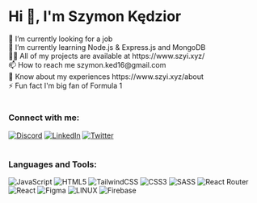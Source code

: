 <h1>Hi 👋, I'm Szymon Kędzior</h1>
🔭 I’m currently looking for a job<br>🌱 I’m currently learning Node.js & Express.js and MongoDB<br>👨‍💻 All of my projects are available at https://www.szyi.xyz/<br>📫 How to reach me szymon.ked16@gmail.com<br>📄 Know about my experiences https://www.szyi.xyz/about<br>⚡ Fun fact I'm big fan of Formula 1<br>

# <h3 align="left">Connect with me:</h3>
[![Discord](https://img.shields.io/badge/Discord-%237289DA.svg?logo=discord&logoColor=white)](https://discord.gg/szyi) [![LinkedIn](https://img.shields.io/badge/LinkedIn-%230077B5.svg?logo=linkedin&logoColor=white)](https://linkedin.com/in/szymon-ked16) [![Twitter](https://img.shields.io/badge/Twitter-%231DA1F2.svg?logo=Twitter&logoColor=white)](https://twitter.com/szyked) 

# <h3 align="left">Languages and Tools:</h3>
![JavaScript](https://img.shields.io/badge/javascript-%23323330.svg?style=for-the-badge&logo=javascript&logoColor=%23F7DF1E) ![HTML5](https://img.shields.io/badge/html5-%23E34F26.svg?style=for-the-badge&logo=html5&logoColor=white) ![TailwindCSS](https://img.shields.io/badge/tailwindcss-%2338B2AC.svg?style=for-the-badge&logo=tailwind-css&logoColor=white) ![CSS3](https://img.shields.io/badge/css3-%231572B6.svg?style=for-the-badge&logo=css3&logoColor=white) ![SASS](https://img.shields.io/badge/SASS-hotpink.svg?style=for-the-badge&logo=SASS&logoColor=white) ![React Router](https://img.shields.io/badge/React_Router-CA4245?style=for-the-badge&logo=react-router&logoColor=white) ![React](https://img.shields.io/badge/react-%2320232a.svg?style=for-the-badge&logo=react&logoColor=%2361DAFB)  	![Figma](https://img.shields.io/badge/figma-%23F24E1E.svg?style=for-the-badge&logo=figma&logoColor=white) ![LINUX](https://img.shields.io/badge/Linux-FCC624?style=for-the-badge&logo=linux&logoColor=black) ![Firebase](https://img.shields.io/badge/firebase-%23039BE5.svg?style=for-the-badge&logo=firebase)
